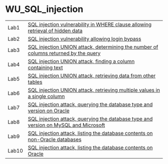 # WU_SQL_injection


|| |
|--|--|
|Lab1| [SQL injection vulnerability in WHERE clause allowing retrieval of hidden data](/Lab1/Lab01.md) |
|Lab2  |[SQL injection vulnerability allowing login bypass](/Lab2/Lab2.md)  |
|Lab3|[SQL injection UNION attack, determining the number of columns returned by the query](/Lab3/Lab3.md)|
|Lab4|[SQL injection UNION attack, finding a column containing text](/Lab4/Lab4.md)|
|Lab5|[SQL injection UNION attack, retrieving data from other tables](/Lab5/Lab5.md)|
|Lab6|[SQL injection UNION attack, retrieving multiple values in a single column](/Lab6/Lab6.md)|
|Lab7|[SQL injection attack, querying the database type and version on Oracle](/Lab7/Lab7.md)|
|Lab8|[SQL injection attack, querying the database type and version on MySQL and Microsoft](/Lab8/Lab8.md)|
|Lab9|[SQL injection attack, listing the database contents on non-Oracle databases](/Lab9/Lab9.md)|
|Lab10|[SQL injection attack, listing the database contents on Oracle](/Lab10/Lab10.md)|

